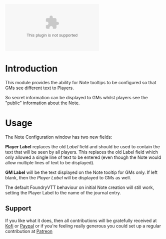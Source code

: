 ![Latest Release Download Count](https://img.shields.io/github/downloads/farling42/fvtt-gmtext-in-notes/latest/module.zip)

# Introduction

This module provides the ability for Note tooltips to be configured so that GMs see different text to Players.

So secret information can be displayed to GMs whilst players see the "public" information about the Note.

# Usage

The Note Configuration window has two new fields:

**Player Label** replaces the old *Label* field and should be used to contain the text that will be seen by all players.
This replaces the old Label field which only allowed a single line of text to be entered (even though the Note would allow multiple lines of text to be displayed).

**GM Label** will be the text displayed on the Note tooltip for GMs only. If left blank, then the *Player Label* will be displayed to GMs as well.

The default FoundryVTT behaviour on initial Note creation will still work, setting the Player Label to the name of the journal entry.

## Support

If you like what it does, then all contributions will be gratefully received at [Kofi](https://ko-fi.com/farling) or [Paypal](https://paypal.me/farling)
or if you're feeling really generous you could set up a regular contribution at [Patreon](https://www.patreon.com/amusingtime) 
